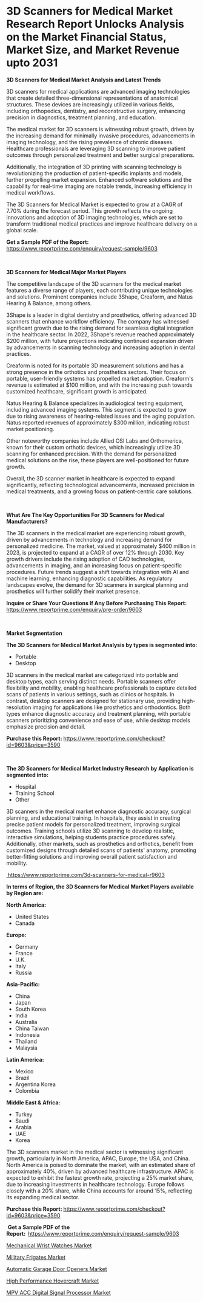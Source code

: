 <p><h1>3D Scanners for Medical Market Research Report Unlocks Analysis on the Market Financial Status, Market Size, and Market Revenue upto 2031</h1></p><p><strong>3D Scanners for Medical Market Analysis and Latest Trends</strong></p>
<p><p>3D scanners for medical applications are advanced imaging technologies that create detailed three-dimensional representations of anatomical structures. These devices are increasingly utilized in various fields, including orthopedics, dentistry, and reconstructive surgery, enhancing precision in diagnostics, treatment planning, and education.</p><p>The medical market for 3D scanners is witnessing robust growth, driven by the increasing demand for minimally invasive procedures, advancements in imaging technology, and the rising prevalence of chronic diseases. Healthcare professionals are leveraging 3D scanning to improve patient outcomes through personalized treatment and better surgical preparations.</p><p>Additionally, the integration of 3D printing with scanning technology is revolutionizing the production of patient-specific implants and models, further propelling market expansion. Enhanced software solutions and the capability for real-time imaging are notable trends, increasing efficiency in medical workflows.</p><p>The 3D Scanners for Medical Market is expected to grow at a CAGR of 7.70% during the forecast period. This growth reflects the ongoing innovations and adoption of 3D imaging technologies, which are set to transform traditional medical practices and improve healthcare delivery on a global scale.</p></p>
<p><strong>Get a Sample PDF of the Report:&nbsp;</strong> <a href="https://www.reportprime.com/enquiry/request-sample/9603">https://www.reportprime.com/enquiry/request-sample/9603</a></p>
<p>&nbsp;</p>
<p><strong>3D Scanners for Medical Major Market Players</strong></p>
<p><p>The competitive landscape of the 3D scanners for the medical market features a diverse range of players, each contributing unique technologies and solutions. Prominent companies include 3Shape, Creaform, and Natus Hearing & Balance, among others.</p><p>3Shape is a leader in digital dentistry and prosthetics, offering advanced 3D scanners that enhance workflow efficiency. The company has witnessed significant growth due to the rising demand for seamless digital integration in the healthcare sector. In 2022, 3Shape's revenue reached approximately $200 million, with future projections indicating continued expansion driven by advancements in scanning technology and increasing adoption in dental practices.</p><p>Creaform is noted for its portable 3D measurement solutions and has a strong presence in the orthotics and prosthetics sectors. Their focus on portable, user-friendly systems has propelled market adoption. Creaform's revenue is estimated at $100 million, and with the increasing push towards customized healthcare, significant growth is anticipated.</p><p>Natus Hearing & Balance specializes in audiological testing equipment, including advanced imaging systems. This segment is expected to grow due to rising awareness of hearing-related issues and the aging population. Natus reported revenues of approximately $300 million, indicating robust market positioning.</p><p>Other noteworthy companies include Allied OSI Labs and Orthomerica, known for their custom orthotic devices, which increasingly utilize 3D scanning for enhanced precision. With the demand for personalized medical solutions on the rise, these players are well-positioned for future growth.</p><p>Overall, the 3D scanner market in healthcare is expected to expand significantly, reflecting technological advancements, increased precision in medical treatments, and a growing focus on patient-centric care solutions.</p></p>
<p>&nbsp;</p>
<p><strong>What Are The Key Opportunities For 3D Scanners for Medical Manufacturers?</strong></p>
<p><p>The 3D scanners in the medical market are experiencing robust growth, driven by advancements in technology and increasing demand for personalized medicine. The market, valued at approximately $400 million in 2023, is projected to expand at a CAGR of over 12% through 2030. Key growth drivers include the rising adoption of CAD technologies, advancements in imaging, and an increasing focus on patient-specific procedures. Future trends suggest a shift towards integration with AI and machine learning, enhancing diagnostic capabilities. As regulatory landscapes evolve, the demand for 3D scanners in surgical planning and prosthetics will further solidify their market presence.</p></p>
<p><strong>Inquire or Share Your Questions If Any Before Purchasing This Report:</strong> <a href="https://www.reportprime.com/enquiry/pre-order/9603">https://www.reportprime.com/enquiry/pre-order/9603</a></p>
<p>&nbsp;</p>
<p><strong>Market Segmentation</strong></p>
<p><strong>The 3D Scanners for Medical Market Analysis by types is segmented into:</strong></p>
<p><ul><li>Portable</li><li>Desktop</li></ul></p>
<p><p>3D scanners in the medical market are categorized into portable and desktop types, each serving distinct needs. Portable scanners offer flexibility and mobility, enabling healthcare professionals to capture detailed scans of patients in various settings, such as clinics or hospitals. In contrast, desktop scanners are designed for stationary use, providing high-resolution imaging for applications like prosthetics and orthodontics. Both types enhance diagnostic accuracy and treatment planning, with portable scanners prioritizing convenience and ease of use, while desktop models emphasize precision and detail.</p></p>
<p><strong>Purchase this Report:&nbsp;</strong><a href="https://www.reportprime.com/checkout?id=9603&price=3590">https://www.reportprime.com/checkout?id=9603&price=3590</a></p>
<p>&nbsp;</p>
<p><strong>The 3D Scanners for Medical Market Industry Research by Application is segmented into:</strong></p>
<p><ul><li>Hospital</li><li>Training School</li><li>Other</li></ul></p>
<p><p>3D scanners in the medical market enhance diagnostic accuracy, surgical planning, and educational training. In hospitals, they assist in creating precise patient models for personalized treatment, improving surgical outcomes. Training schools utilize 3D scanning to develop realistic, interactive simulations, helping students practice procedures safely. Additionally, other markets, such as prosthetics and orthotics, benefit from customized designs through detailed scans of patients' anatomy, promoting better-fitting solutions and improving overall patient satisfaction and mobility.</p></p>
<p><a href="https://www.reportprime.com/3d-scanners-for-medical-r9603">&nbsp;https://www.reportprime.com/3d-scanners-for-medical-r9603</a></p>
<p><strong>In terms of Region, the 3D Scanners for Medical Market Players available by Region are:</strong></p>
<p>
    <p> <strong> North America: </strong>
        <ul>
            <li>United States</li>
            <li>Canada</li>
        </ul>
        </p> 
    <p> <strong> Europe: </strong>
        <ul>
            <li>Germany</li>
            <li>France</li>
            <li>U.K.</li>
            <li>Italy</li>
            <li>Russia</li>
        </ul>
        </p> 
    <p> <strong> Asia-Pacific: </strong>
        <ul>
            <li>China</li>
            <li>Japan</li>
            <li>South Korea</li>
            <li>India</li>
            <li>Australia</li>
            <li>China Taiwan</li>
            <li>Indonesia</li>
            <li>Thailand</li>
            <li>Malaysia</li>
        </ul>
        </p> 
    <p> <strong> Latin America: </strong>
        <ul>
            <li>Mexico</li>
            <li>Brazil</li>
            <li>Argentina Korea</li>
            <li>Colombia</li>
        </ul>
        </p> 
    <p> <strong> Middle East & Africa: </strong>
        <ul>
            <li>Turkey</li>
            <li>Saudi</li>
            <li>Arabia</li>
            <li>UAE</li>
            <li>Korea</li>
        </ul>
    </p>
    </p>
<p><p>The 3D scanners market in the medical sector is witnessing significant growth, particularly in North America, APAC, Europe, the USA, and China. North America is poised to dominate the market, with an estimated share of approximately 40%, driven by advanced healthcare infrastructure. APAC is expected to exhibit the fastest growth rate, projecting a 25% market share, due to increasing investments in healthcare technology. Europe follows closely with a 20% share, while China accounts for around 15%, reflecting its expanding medical sector.</p></p>
<p><strong>Purchase this Report: </strong><a href="https://www.reportprime.com/checkout?id=9603&price=3590">https://www.reportprime.com/checkout?id=9603&price=3590</a></p>
<p>&nbsp;<strong>Get a Sample PDF of the Report:&nbsp;&nbsp;</strong><a href="https://www.reportprime.com/enquiry/request-sample/9603">https://www.reportprime.com/enquiry/request-sample/9603</a></p>
<p><strong></strong></p>
<p><p><a href="https://www.linkedin.com/pulse/mechanical-wrist-watches-industry-insights-report-analyzing-vrnbe?trackingId=YukBkOxVR9qjVQgyFbyqdw%3D%3D">Mechanical Wrist Watches Market</a></p><p><a href="https://medium.com/@trameciabutler41/the-global-military-frigates-market-is-at-the-forefront-of-innovation-driving-rapid-industry-75c81b70d43d">Military Frigates Market</a></p><p><a href="https://www.linkedin.com/pulse/emerging-opportunities-challenges-global-automatic-garage-wsvke?trackingId=2hGkCifzQBeEjyKpFUNdAw%3D%3D">Automatic Garage Door Openers Market</a></p><p><a href="https://medium.com/@trameciabutler41/the-market-for-high-performance-hovercraft-market-is-examined-in-this-report-along-with-the-65594a3bc428">High Performance Hovercraft Market</a></p><p><a href="https://issuu.com/reportprime-2/docs/mpv-acc-digital-signal-processor-ma_ba645c2e19d3df">MPV ACC Digital Signal Processor Market</a></p></p>